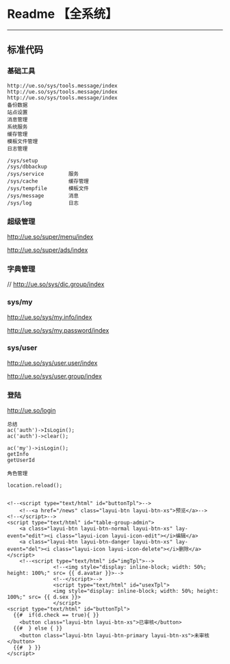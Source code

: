 # Readme 【全系统】

---

标准代码
---
    

    
    
### 基础工具

    http://ue.so/sys/tools.message/index
    http://ue.so/sys/tools.message/index
    http://ue.so/sys/tools.message/index
    备份数据
    站点设置
    消息管理
    系统服务
    缓存管理
    模板文件管理
    日志管理
    
    /sys/setup
    /sys/dbbackup
    /sys/service        服务
    /sys/cache          缓存管理
    /sys/tempfile       模板文件
    /sys/message        消息
    /sys/log            日志
    
### 超级管理
    
   http://ue.so/super/menu/index
   
   http://ue.so/super/ads/index
   
   
   
### 字典管理
   
//   http://ue.so/sys/dic.group/index
   
   
### sys/my
   
   http://ue.so/sys/my.info/index
   
   http://ue.so/sys/my.password/index

### sys/user   
   
   http://ue.so/sys/user.user/index
    
   http://ue.so/sys/user.group/index
   
### 登陆
   
   http://ue.so/login
   
```
总结
ac('auth')->IsLogin();
ac('auth')->clear();

ac('my')->isLogin();
getInfo
getUserId

角色管理

location.reload();


<!--<script type="text/html" id="buttonTpl">-->
    <!--<a href="/news" class="layui-btn layui-btn-xs">预览</a>-->
<!--</script>-->
<script type="text/html" id="table-group-admin">
    <a class="layui-btn layui-btn-normal layui-btn-xs" lay-event="edit"><i class="layui-icon layui-icon-edit"></i>编辑</a>
    <a class="layui-btn layui-btn-danger layui-btn-xs" lay-event="del"><i class="layui-icon layui-icon-delete"></i>删除</a>
</script>
    <!--<script type="text/html" id="imgTpl">-->
               <!--<img style="display: inline-block; width: 50%; height: 100%;" src= {{ d.avatar }}>-->
               <!--</script>-->
               <script type="text/html" id="usexTpl">
               <img style="display: inline-block; width: 50%; height: 100%;" src= {{ d.sex }}>
               </script>
<script type="text/html" id="buttonTpl">
  {{#  if(d.check == true){ }}
    <button class="layui-btn layui-btn-xs">已审核</button>
  {{#  } else { }}
    <button class="layui-btn layui-btn-primary layui-btn-xs">未审核</button>
  {{#  } }}
</script>         
```